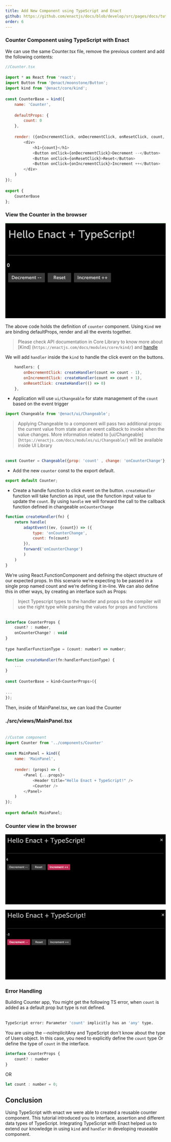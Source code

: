 ```yaml
---
title: Add New Component using TypeScript and Enact
github: https://github.com/enactjs/docs/blob/develop/src/pages/docs/tutorials/tutorial-typescript-basic/component-with-ts-enact/index.md
order: 6
---
```


### Counter Component using TypeScript with Enact

We can use the same Counter.tsx file, remove the previous content and add the following contents:

```js
//Counter.tsx

import * as React from 'react';
import Button from '@enact/moonstone/Button';
import kind from '@enact/core/kind';

const CounterBase = kind({
    name: 'Counter',

    defaultProps: {
        count: 0
    },

    render: ({onIncrementClick, onDecrementClick, onResetClick, count, ...rest}) => (
        <div>
            <h1>{count}</h1>
            <Button onClick={onDecrementClick}>Decrement --</Button>
            <Button onClick={onResetClick}>Reset</Button>
            <Button onClick={onIncrementClick}>Increment ++</Button>
        </div>
    )
});

export {
    CounterBase
};

```

### View the Counter in the browser

![Enact Typescript Counter](Typescript_Enact_view.png)

The above code holds the definition of `counter` component. Using `Kind` we are binding defaultProps, render and all the events together.

> Please check API documentation in Core Library to know more about [Kind] (`https://enactjs.com/docs/modules/core/kind/`) and [handle](`https://enactjs.com/docs/modules/core/handle/`)

We will add `handler` inside the `kind` to handle the click event on the buttons.

```js
    handlers: {
        onDecrementClick: createHandler(count => count - 1),
        onIncrementClick: createHandler(count => count + 1),
        onResetClick: createHandler(() => 0)
    },
```

- Application will use `ui/Changeable` for state management of the `count` based on the event trigger

```js
import Changeable from '@enact/ui/Changeable';
```

 > Applying Changeable to a component will pass two additional props: the current value from state and an event callback to invoke when the value changes. More information related to [ui/Changeable] (`https://enactjs.com/docs/modules/ui/Changeable/`)
 will be available inside UI Library

```js

const Counter = Changeable({prop: 'count' , change: 'onCounterChange'}, CounterBase);

```

- Add the new `counter` const to the export default.

```js
export default Counter;
```

- Create a handle function to  click event on the button. `createHandler` function will take function as input, use the function input value to update the `count`. By using `handle` we will forward the call to the callback function defined in changeable `onCounterChange`

```js
function createHandler(fn) {
    return handle(
        adaptEvent((ev, {count}) => ({
            type: 'onCounterChange',
            count: fn(count)
        }),
        forward('onCounterChange')
        )
    )
}
```

We’re using React.FunctionComponent and defining the object structure of our expected props. In this scenario we’re expecting to be passed in a single prop named count and we’re defining it in-line. We can also define this in other ways, by creating an interface such as Props:

> Inject Typescript types to the handler and props so the compiler will use the right type while parsing the values for props and functions


```js

interface CounterProps {
    count? : number,
    onCounterChange? : void
}

type handlerFunctionType = (count: number) => number;

function createHandler(fn:handlerFunctionType) {
    ...
}

const CounterBase = kind<CounterProps>({

...
});

```

Then, inside of MainPanel.tsx, we can load the Counter

### ./src/views/MainPanel.tsx
```js

//Custom component
import Counter from '../components/Counter'

const MainPanel = kind({
    name: 'MainPanel',

    render: (props) => (
        <Panel {...props}>
            <Header title="Hello Enact + TypeScript!" />
            <Counter />
        </Panel>
    )
});

export default MainPanel;
```

### Counter view in the browser

![Enact Typescript Counter with Increment Click](Counter_view_increment.png)


![Enact Typescript Counter with Decrement Click](Counter_view_decrement.png)

### Error Handling

Building Counter app, You might get the following TS error, when `count` is added as a default prop but type is not defined.

```bash

TypeScript error: Parameter 'count' implicitly has an 'any' type.

```
You are using the --noImplicitAny and TypeScript don't know about the type of Users object. In this case, you need to explicitly define the `count` type Or define the type of `count` in the interface.

```js
interface CounterProps {
    count? : number
}
```
OR

```js
let count : number = 0;
```

## Conclusion

Using TypeScript with enact we were able to created a reusable counter component. This tutorial introduced you to interface, assertion and different data types of TypeScript. Integrating TypeScript with Enact helped us to extend our knowledge in using `kind` and `handler` in developing reuseable component.